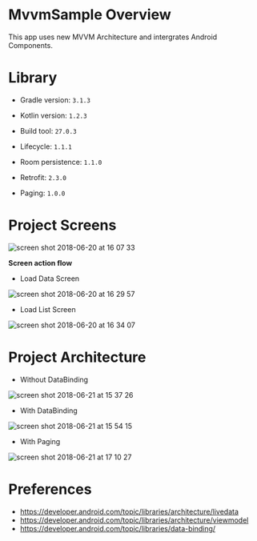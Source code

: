 # MvvmSample Overview
This app uses new MVVM Architecture and intergrates Android Components.

# Library

* Gradle version: `3.1.3`
* Kotlin version: `1.2.3`
* Build tool: `27.0.3`

* Lifecycle: `1.1.1`
* Room persistence: `1.1.0`
* Retrofit: `2.3.0`
* Paging: `1.0.0`

# Project Screens

![screen shot 2018-06-20 at 16 07 33](https://user-images.githubusercontent.com/37870420/41648812-2a1804e8-74a4-11e8-8b80-bdb37025d597.png)

**Screen action flow**
* Load Data Screen

![screen shot 2018-06-20 at 16 29 57](https://user-images.githubusercontent.com/37870420/41650020-3dcd3988-74a7-11e8-8a21-3cbdec2056b3.png)

* Load List Screen

![screen shot 2018-06-20 at 16 34 07](https://user-images.githubusercontent.com/37870420/41650254-ccf91226-74a7-11e8-8942-cb31bbf09094.png)

# Project Architecture

* Without DataBinding

![screen shot 2018-06-21 at 15 37 26](https://user-images.githubusercontent.com/37870420/41707785-203ebd20-7569-11e8-820d-f999e19f9327.png)

* With DataBinding

![screen shot 2018-06-21 at 15 54 15](https://user-images.githubusercontent.com/37870420/41708666-7215ba48-756b-11e8-834f-cdc063cf3008.png)

* With Paging

![screen shot 2018-06-21 at 17 10 27](https://user-images.githubusercontent.com/37870420/41713000-2d13caec-7576-11e8-98f4-0cf509ac176c.png)

# Preferences

* https://developer.android.com/topic/libraries/architecture/livedata
* https://developer.android.com/topic/libraries/architecture/viewmodel
* https://developer.android.com/topic/libraries/data-binding/
